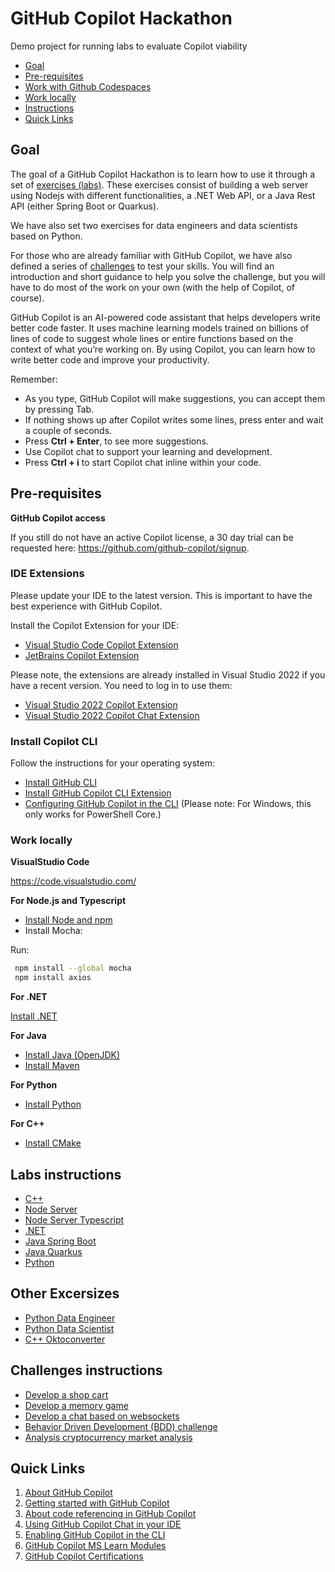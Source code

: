 # GitHub Copilot Hackathon

Demo project for running labs to evaluate Copilot viability

- [Goal](#goal)
- [Pre-requisites](#pre-requisites)
- [Work with Github Codespaces](#work-with-github-codespaces)
- [Work locally](#work-locally)
- [Instructions](#instructions)
- [Quick Links](#quick-links)

## Goal

The goal of a GitHub Copilot Hackathon is to learn how to use it through a set of [exercises (labs)](#labs-instructions). These exercises consist of building a web server using Nodejs with different functionalities, a .NET Web API, or a Java Rest API (either Spring Boot or Quarkus).

We have also set two exercises for data engineers and data scientists based on Python.

For those who are already familiar with GitHub Copilot, we have also defined a series of [challenges](#challenges-instructions) to test your skills. You will find an introduction and short guidance to help you solve the challenge, but you will have to do most of the work on your own (with the help of Copilot, of course).

GitHub Copilot is an AI-powered code assistant that helps developers write better code faster. It uses machine learning models trained on billions of lines of code to suggest whole lines or entire functions based on the context of what you’re working on. By using Copilot, you can learn how to write better code and improve your productivity.

Remember:

- As you type, GitHub Copilot will make suggestions, you can accept them by pressing Tab.
- If nothing shows up after Copilot writes some lines, press enter and wait a couple of seconds.
- Press **Ctrl + Enter**, to see more suggestions.
- Use Copilot chat to support your learning and development.
- Press **Ctrl + i** to start Copilot chat inline within your code. 

## Pre-requisites

**GitHub Copilot access**

If you still do not have an active Copilot license, a 30 day trial can be requested here: https://github.com/github-copilot/signup.

### IDE Extensions

Please update your IDE to the latest version. This is important to have the best experience with GitHub Copilot.

Install the Copilot Extension for your IDE:

- [Visual Studio Code Copilot Extension](https://docs.github.com/en/copilot/using-github-copilot/getting-code-suggestions-in-your-ide-with-github-copilot?tool=vscode)
- [JetBrains Copilot Extension](https://docs.github.com/en/copilot/using-github-copilot/getting-code-suggestions-in-your-ide-with-github-copilot?tool=jetbrains)

Please note, the extensions are already installed in Visual Studio 2022 if you have a recent version. You need to log in to use them:

- [Visual Studio 2022 Copilot Extension](https://learn.microsoft.com/en-us/visualstudio/ide/visual-studio-github-copilot-extension?view=vs-2022)
- [Visual Studio 2022 Copilot Chat Extension](https://learn.microsoft.com/en-us/visualstudio/ide/visual-studio-github-copilot-chat?view=vs-2022)

### Install Copilot CLI

Follow the instructions for your operating system:
- [Install GitHub CLI](https://github.com/cli/cli#installation)
- [Install GitHub Copilot CLI Extension](https://docs.github.com/en/copilot/managing-copilot/configure-personal-settings/installing-github-copilot-in-the-cli)
- [Configuring GitHub Copilot in the CLI](https://docs.github.com/en/copilot/managing-copilot/configure-personal-settings/configuring-github-copilot-in-the-cli)
    (Please note: For Windows, this only works for PowerShell Core.)

### Work locally

**VisualStudio Code**

https://code.visualstudio.com/

**For Node.js and Typescript**

- [Install Node and npm](https://docs.npmjs.com/downloading-and-installing-node-js-and-npm)
- Install Mocha: 

Run:

``` bash
 npm install --global mocha
 npm install axios
```

**For .NET**

[Install .NET](https://dotnet.microsoft.com/download)

**For Java**

- [Install Java (OpenJDK)](https://learn.microsoft.com/en-us/java/openjdk/install)
- [Install Maven](https://maven.apache.org/install.html)

**For Python**
- [Install Python](https://www.python.org/downloads/)

**For C++**
- [Install CMake](https://cmake.org/download/)

## Labs instructions

- [C++](./exercisefiles/c++/README.md)
- [Node Server](./exercisefiles/node/README.md)
- [Node Server Typescript](./exercisefiles/node_typescript/README.md)
- [.NET](./exercisefiles/dotnet/README.md)
- [Java Spring Boot](./exercisefiles/java_springboot/README.md)
- [Java Quarkus](./exercisefiles/java_quarkus/README.md)
- [Python](./exercisefiles/python/README.md)

## Other Excersizes

- [Python Data Engineer](./exercisefiles/python_dataengineer/README.md)
- [Python Data Scientist](./exercisefiles/python_datascientist/README.md)
- [C++ Oktoconverter](./exercisefiles/c++_octoconverter/README.md)

## Challenges instructions

- [Develop a shop cart](./challenges/eshop/eshop.md) 
- [Develop a memory game](./challenges/memorygame/memorygame.md)
- [Develop a chat based on websockets](./challenges/chatwebsockets/chatwebsockets.md)
- [Behavior Driven Development (BDD) challenge](./challenges/bdd/README.md)
- [Analysis cryptocurrency market analysis](./challenges/cryptoanalisis/crypto.md)

## Quick Links 

1. [About GitHub Copilot](https://docs.github.com/en/copilot/about-github-copilot)
2. [Getting started with GitHub Copilot](https://docs.github.com/en/copilot/using-github-copilot/getting-started-with-github-copilot)
3. [About code referencing in GitHub Copilot](https://docs.github.com/en/copilot/using-github-copilot/finding-public-code-that-matches-github-copilot-suggestions)
4. [Using GitHub Copilot Chat in your IDE](https://docs.github.com/en/copilot/github-copilot-chat/using-github-copilot-chat-in-your-ide)
5. [Enabling GitHub Copilot in the CLI](https://docs.github.com/en/copilot/github-copilot-in-the-cli/enabling-github-copilot-in-the-cli)
6. [GitHub Copilot MS Learn Modules](https://learn.microsoft.com/en-us/training/browse/?terms=github%20copilot)
7. [GitHub Copilot Certifications](https://resources.github.com/learn/certifications/)
